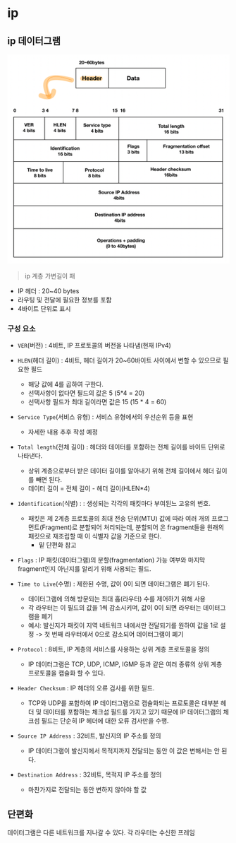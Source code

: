 # ip


## ip 데이터그램
![IP 헤더.png](img%2FIP%20%ED%97%A4%EB%8D%94.png)
> ip 계층 가변길이 패
- IP 헤더 : 20~40 bytes
- 라우팅 및 전달에 필요한 정보를 포함
- 4바이트 단위로 표시

### 구성 요소
- `VER`(버전) : 4비트, IP 프로토콜의 버전을 나타냄(현재 IPv4)


- `HLEN`(헤더 길이) : 4비트, 헤더 길이가 20~60바이트 사이에서 변할 수 있으므로 필요한 필드
  - 해당 값에 4를 곱하여 구한다.
  - 선택사항이 없다면 필드의 값은 5 (5*4 = 20)
  - 선택사항 필드가 최대 길이라면 값은 15 (15 * 4 = 60)


- `Service Type`(서비스 유형) : 서비스 유형에서의 우선순위 등을 표현
  - 자세한 내용 추후 작성 예정


- `Total length`(전체 길이) : 헤더와 데이터를 포함하는 전체 길이를 바이트 단위로 나타낸다.
  - 상위 계층으로부터 받은 데이터 길이를 알아내기 위해 전체 길이에서 헤더 길이를 빼면 된다.
  - 데이터 길이 = 전체 길이 - 헤더 길이(HLEN*4)


- `Identification`(식별) : : 생성되는 각각의 패킷마다 부여된느 고유의 번호. 
  - 패킷은 제 2계층 프로토콜의 최대 전송 단위(MTU) 값에 따라 여러 개의 프로그먼트(Fragment)로 분할되어 처리되는데, 분할되어 온 fragment들을 원래의 패킷으로 재조립할 때 이 식별자 값을 기준으로 한다.
    - 밑 단편화 참고


- `Flags` : IP 패킷(데이터그램)의 분할(fragmentation) 가능 여부와 마지막 fragment인지 아닌지를 알리기 위해 사용되는 필드.


- `Time to Live`(수명) : 제한된 수명, 값이 0이 되면 데이터그램은 폐기 된다.
  - 데이터그램에 의해 방문되는 최대 홉(라우터) 수를 제어하기 위해 사용
  - 각 라우터는 이 필드의 값을 1씩 감소시키며, 값이 0이 되면 라우터는 데이터그램을 폐기
  - 예시: 발신지가 패킷이 지역 네트워크 내에서만 전달되기를 원하여 값을 1로 설정 -> 첫 번째 라우터에서 0으로 감소되어 데이터그램이 폐기


- `Protocol` : 8비트, IP 계층의 서비스를 사용하는 상위 계층 프로토콜을 정의
  - IP 데이터그램은 TCP, UDP, ICMP, IGMP 등과 같은 여러 종류의 상위 계층 프로토콜을 캡슐화 할 수 있다.


- `Header Checksum` : IP 헤더의 오류 검사를 위한 필드. 
  - TCP와 UDP를 포함하여 IP 데이터그램으로 캡슐화되는 프로토콜은 대부분 헤더 및 데이터를 포함하는 체크섬 필드를 가지고 있기 때문에 IP 데이터그램의 체크섬 필드는 단순히 IP 헤더에 대한 오류 검사만을 수행.


- `Source IP Address` : 32비트, 발신지의 IP 주소를 정의
  - IP 데이터그램이 발신지에서 목적지까지 전달되는 동안 이 값은 변해서는 안 된다.


- `Destination Address` : 32비트, 목적지 IP 주소를 정의
  - 마찬가지로 전달되는 동안 변하지 않아야 할 값

## 단편화
데이터그램은 다른 네트워크를 지나갈 수 있다. 각 라우터는 수신한 프레임